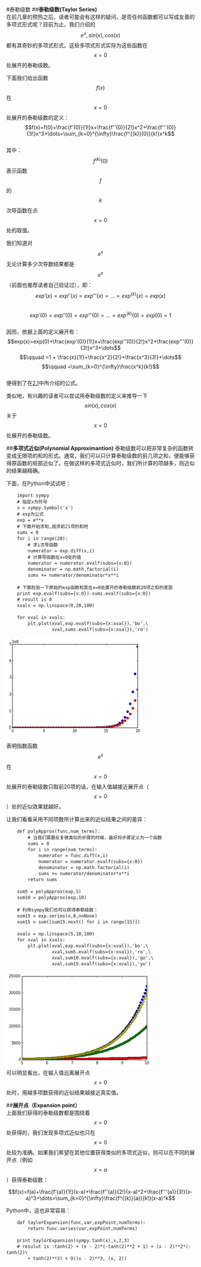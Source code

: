 #泰勒级数
##**泰勒级数(Taylor Series)**  
在前几章的预热之后，读者可能会有这样的疑问，是否任何函数都可以写成友善的多项式形式呢？目前为止，我们介绍的$$e^x,sin(x),cos(x)$$都有其奇妙的多项式形式。这些多项式形式实际为这些函数在$$x=0$$处展开的泰勒级数。  

下面我们给出函数$$f(x)$$在$$x=0$$处展开的泰勒级数的定义：  
$$f(x)=f(0)+\frac{f'(0)}{1!}x+\frac{f''(0)}{2!}x^2+\frac{f'''(0)}{3!}x^3+\dots=\sum_{k=0}^{\infty}\frac{f^{(k)}(0)}{k!}x^k$$  
其中：$$f^{(k)}(0)$$表示函数$$f$$的$$k$$次导函数在点$$x=0$$处的取值。  

我们知道对$$e^x$$无论计算多少次导数结果都是$$e^x$$（前面也推荐读者自己验证过），即：
$$exp'(x)=exp''(x)=exp'''(x)=\dots=exp^{(k)}(x)=exp(x)$$  
$$exp'(0)=exp''(0)=exp'''(0)=\dots=exp^{(k)}(0)=exp(0)=1$$    
因而，依据上面的定义展开有：
$$exp(x)=exp(0)+\frac{exp'(0)}{1!}x+\frac{exp''(0)}{2!}x^2+\frac{exp'''(0)}{3!}x^3+\dots$$
$$\qquad =1 + \frac{x}{1!}+\frac{x^2}{2!}+\frac{x^3}{3!}+\dots$$
$$\qquad =\sum_{k=0}^{\infty}\frac{x^k}{k!}$$  
便得到了在[2.1](01Functions.md)中所介绍的公式。  

类似地，有兴趣的读者可以尝试用泰勒级数的定义来推导一下$$sin(x),cos(x)$$关于$$x=0$$处展开的泰勒级数。  

##**多项式近似(Polynomial Approximantion)**
泰勒级数可以把非常复杂的函数转变成无限项的和的形式。通常，我们可以只计算泰勒级数的前几项之和，便能够获得原函数的局部近似了。在做这样的多项式近似时，我们所计算的项越多，则近似的结果越精确。

下面，在Python中试试吧：
```
    import sympy 
    # 指定x为符号
    x = sympy.Symbol('x')
    # exp为公式
    exp = e**x
    # 下面开始求和,就求前21项的和吧
    sums = 0
    for i in range(20):
        # 求i次导函数
        numerator = exp.diff(x,i)
        # 计算导函数在x=0处的值
        numerator = numerator.evalf(subs={x:0})
        denominator = np.math.factorial(i)
        sums += numerator/denominator*x**i
    
    # 下面检验一下原始的exp函数和其在x=0处展开的泰勒级数前20项之和的差距
    print exp.evalf(subs={x:0})-sums.evalf(subs={x:0})
    # result is 0
    xvals = np.linspace(0,20,100)
    
    for xval in xvals:
        plt.plot(xval,exp.evalf(subs={x:xval}),'bo',\
                 xval,sums.evalf(subs={x:xval}),'ro')
```
![04-01 approx](images/04-01approx.png)  

表明指数函数$$e^x$$在$$x=0$$处展开的泰勒级数只取前20项的话，在输入值越接近展开点（$$x=0$$）处的近似效果就越好。  

让我们看看采用不同项数所计算出来的近似结果之间的差异：
```
    def polyApprox(func,num_terms):
        # 当我们需要反复做类似的步骤的时候，最好将步骤定义为一个函数
        sums = 0
        for i in range(num_terms):
            numerator = func.diff(x,i)
            numerator = numerator.evalf(subs={x:0})
            denominator = np.math.factorial(i)
            sums += numerator/denominator*x**i
        return sums
        
    sum5 = polyApprox(exp,5)
    sum10 = polyApprox(exp,10)
    
    # 利用sympy我们也可以获得泰勒级数：
    sum15 = exp.series(x,0,n=None)
    sum15 = sum([sum15.next() for i in range(15)])
    
    xvals = np.linspace(5,10,100)
    for xval in xvals:
        plt.plot(xval,exp.evalf(subs={x:xval}),'bo',\
                 xval,sum5.evalf(subs={x:xval}),'ro',\
                 xval,sum10.evalf(subs={x:xval}),'go',\
                 xval,sum15.evalf(subs={x:xval}),'yo')
```
![04-02 approx2](images/04-02approx2.png)  
可以明显看出，在输入值远离展开点$$x=0$$处时，用越多项数获得的近似结果越接近真实值。

##**展开点（Expansion point）**  
上面我们获得的泰勒级数都是围绕着$$x=0$$处获得的，我们发现多项式近似也只在$$x=0$$处较为准确。如果我们希望在其他位置获得类似的多项式近似，则可以在不同的展开点（例如$$x=a$$）获得泰勒级数：  

$$f(x)=f(a)+\frac{f'(a)}{1!}(x-a)+\frac{f''(a)}{2!}(x-a)^2+\frac{f'''(a)}{3!}(x-a)^3+\dots=\sum_{k=0}^{\infty}\frac{f^{(k)}(a)}{k!}(x-a)^k$$   

Python中，这也非常容易：
```
    def taylorExpansion(func,var,expPoint,numTerms):
        return func.series(var,expPoint,numTerms)
        
    print taylorExpansion(sympy.tanh(x),x,2,3)
    # resulut is :tanh(2) + (x - 2)*(-tanh(2)**2 + 1) + (x - 2)**2*(-tanh(2)\
        + tanh(2)**3) + O((x - 2)**3, (x, 2))
```
